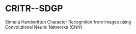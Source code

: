 # CRITR--SDGP
Sinhala Handwritten Character Recognition from Images using Convolutional Neural Networks (CNN) 
